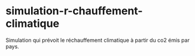 # simulation-r-chauffement-climatique
Simulation qui prévoit le réchauffement climatique à partir du co2 émis par pays.
